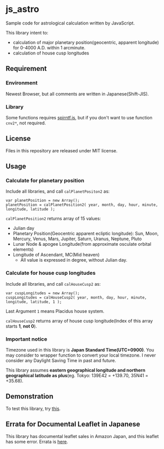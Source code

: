 # js_astro
Sample code for astrological calculation written by JavaScript.

This library intent to:

* calculation of major planetary position(geocentric, apparent longitude) for 0-4000 A.D. within 1 arcminute.
* calculation of house cusp longitudes

## Requirement
### Environment
Newest Browser, but all comments are written in Japanese(Shift-JIS).

### Library
Some functions requires [spirntf.js](https://github.com/alexei/sprintf.js), but if you don't want to use function `cnv2*`, not required.

## License
Files in this repository are released under MIT license.

## Usage
### Calculate for planetary position
Include all libraries, and call `calPlanetPositon2` as:

```
var planetPosition = new Array();
planetPosition = calPlanetPosition2( year, month, day, hour, minute, longitude, latitude );
```

`calPlanetPosition2` returns array of 15 values:

* Julian day
* Planetary Position(Geocentric apparent ecliptic longitude): Sun, Moon, Mercury, Venus, Mars, Jupiter, Saturn, Uranus, Neptune, Pluto
* Lunar Node & apogee Longitude(from approximate osculate orbital elements)
* Longitude of Ascendant, MC(Mid heaven)
	* All value is expressed in degree, without Julian day.

### Calculate for house cusp longitudes

Include all libraries, and call `calHouseCusp2` as:

```
var cuspLongitudes = new Array();
cuspLongitudes = calHouseCusp2( year, month, day, hour, minute, longitude, latitude, 1 );
```

Last Argument `1` means Placidus house system.

`calHouseCusp2` returns array of house cusp longitude(Index of this array starts **1**, **not 0**).

### Important notice
Timezone used in this library is **Japan Standard Time(UTC+0900)**. You may consider to wrapper function to convert your local timezone.
I never consider any Daylight Saving Time in past and future.

This library assumes **eastern geographical longitude and northern geographical latitude as plus**(eg. Tokyo: 139E42 = +139.70, 35N41 = +35.68).

## Demonstration
To test this library, try [this](http://astsakai.halfmoon.jp/fortune/platest_js.html).

## Errata for Documental Leaflet in Japanese
This library has documental leaflet sales in Amazon Japan, and this leaflet has some error. Errata is [here](https://github.com/astsakai/js_astro/wiki/support).
